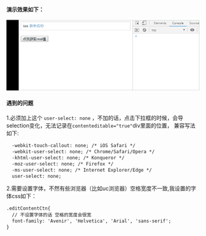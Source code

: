 #### 演示效果如下： 

![演示图片](https://raw.githubusercontent.com/YalongYan/edit-by-contenteditable/master/src/assets/demo.gif)

#### 遇到的问题
1.必须加上这个 `user-select: none` ，不加的话，点击下拉框的时候，会导selection变化，无法记录在`contenteditable="true"`div里面的位置， 兼容写法如下:
```
  -webkit-touch-callout: none; /* iOS Safari */
  -webkit-user-select: none; /* Chrome/Safari/Opera */
  -khtml-user-select: none; /* Konqueror */
  -moz-user-select: none; /* Firefox */
  -ms-user-select: none; /* Internet Explorer/Edge */
  user-select: none;
```
2.需要设置字体，不然有些浏览器（比如uc浏览器）空格宽度不一致,我设置的字体css如下：
```
.editContentCtn{
  // 不设置字体的话 空格的宽度会很宽
  font-family: 'Avenir', 'Helvetica', 'Arial', 'sans-serif';
}
```
